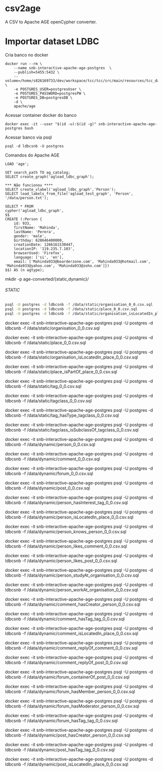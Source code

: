# csv2age
A CSV to Apache AGE openCypher converter.


# Importar dataset LDBC

Cria banco no docker

```
docker run --rm \
    --name snb-interactive-apache-age-postgres  \
    --publish=5455:5432 \
    --volume=/home/s826169733/dev/workspace/tcc/tcc/src/main/resources/tcc_data:/data:z \
    -e POSTGRES_USER=postgresUser \
    -e POSTGRES_PASSWORD=postgresPW \
    -e POSTGRES_DB=postgresDB \
    -d \
    apache/age
```

Acessar container docker do banco

```
docker exec -it --user "$(id -u):$(id -g)" snb-interactive-apache-age-postgres bash
```

Acessar banco via psql

```
psql -d ldbcsnb -U postgres
```

Comandos do Apache AGE

```
LOAD 'age';

SET search_path TO ag_catalog;
SELECT create_graph('agload_ldbc_graph');

*** Não funcionou ****
SELECT create_vlabel('agload_ldbc_graph','Person');
SELECT load_labels_from_file('agload_test_graph', 'Person', '/data/person.txt');

SELECT * FROM 
cypher('agload_ldbc_graph', 
$$
CREATE (:Person {
	id: 933,
	firstName: 'Mahinda',
	lastName: 'Perera',
	gender: 'male',
	birthday: 628646400000,
	creationDate: 1266161530447,
	locationIP: '119.235.7.103',
	browserUsed: 'Firefox',
	language: ['si', 'en'],
	email: ['Mahinda933@boarderzone.com', 'Mahinda933@hotmail.com', 'Mahinda933@yahoo.com', 'Mahinda933@zoho.com']})
$$) AS (n agtype);
```

mkdir -p age-converted/{static,dynamic}/

###### STATIC

```bash
psql -U postgres -d ldbcsnb -f /data/static/organisation_0_0.csv.sql
psql -U postgres -d ldbcsnb -f /data/static/place_0_0.csv.sql
psql -U postgres -d ldbcsnb -f /data/static/organisation_isLocatedIn_place_0_0.csv
```

 
docker exec -it snb-interactive-apache-age-postgres psql -U postgres -d ldbcsnb -f /data/static/organisation_0_0.csv.sql

docker exec -it snb-interactive-apache-age-postgres psql -U postgres -d ldbcsnb -f /data/static/place_0_0.csv.sql

docker exec -it snb-interactive-apache-age-postgres psql -U postgres -d ldbcsnb -f /data/static/organisation_isLocatedIn_place_0_0.csv.sql

docker exec -it snb-interactive-apache-age-postgres psql -U postgres -d ldbcsnb -f /data/static/place_isPartOf_place_0_0.csv.sql

docker exec -it snb-interactive-apache-age-postgres psql -U postgres -d ldbcsnb -f /data/static/tag_0_0.csv.sql

docker exec -it snb-interactive-apache-age-postgres psql -U postgres -d ldbcsnb -f /data/static/tagclass_0_0.csv.sql

docker exec -it snb-interactive-apache-age-postgres psql -U postgres -d ldbcsnb -f /data/static/tag_hasType_tagclass_0_0.csv.sql

docker exec -it snb-interactive-apache-age-postgres psql -U postgres -d ldbcsnb -f /data/static/tagclass_isSubclassOf_tagclass_0_0.csv.sql

docker exec -it snb-interactive-apache-age-postgres psql -U postgres -d ldbcsnb -f /data/dynamic/person_0_0.csv.sql

docker exec -it snb-interactive-apache-age-postgres psql -U postgres -d ldbcsnb -f /data/dynamic/comment_0_0.csv.sql

docker exec -it snb-interactive-apache-age-postgres psql -U postgres -d ldbcsnb -f /data/dynamic/forum_0_0.csv.sql

docker exec -it snb-interactive-apache-age-postgres psql -U postgres -d ldbcsnb -f /data/dynamic/post_0_0.csv.sql

docker exec -it snb-interactive-apache-age-postgres psql -U postgres -d ldbcsnb -f /data/dynamic/person_hasInterest_tag_0_0.csv.sql

docker exec -it snb-interactive-apache-age-postgres psql -U postgres -d ldbcsnb -f /data/dynamic/person_isLocatedIn_place_0_0.csv.sql

docker exec -it snb-interactive-apache-age-postgres psql -U postgres -d ldbcsnb -f /data/dynamic/person_knows_person_0_0.csv.sql

docker exec -it snb-interactive-apache-age-postgres psql -U postgres -d ldbcsnb -f /data/dynamic/person_likes_comment_0_0.csv.sql

docker exec -it snb-interactive-apache-age-postgres psql -U postgres -d ldbcsnb -f /data/dynamic/person_likes_post_0_0.csv.sql

docker exec -it snb-interactive-apache-age-postgres psql -U postgres -d ldbcsnb -f /data/dynamic/person_studyAt_organisation_0_0.csv.sql

docker exec -it snb-interactive-apache-age-postgres psql -U postgres -d ldbcsnb -f /data/dynamic/person_workAt_organisation_0_0.csv.sql

docker exec -it snb-interactive-apache-age-postgres psql -U postgres -d ldbcsnb -f /data/dynamic/comment_hasCreator_person_0_0.csv.sql

docker exec -it snb-interactive-apache-age-postgres psql -U postgres -d ldbcsnb -f /data/dynamic/comment_hasTag_tag_0_0.csv.sql

docker exec -it snb-interactive-apache-age-postgres psql -U postgres -d ldbcsnb -f /data/dynamic/comment_isLocatedIn_place_0_0.csv.sql

docker exec -it snb-interactive-apache-age-postgres psql -U postgres -d ldbcsnb -f /data/dynamic/comment_replyOf_comment_0_0.csv.sql

docker exec -it snb-interactive-apache-age-postgres psql -U postgres -d ldbcsnb -f /data/dynamic/comment_replyOf_post_0_0.csv.sql

docker exec -it snb-interactive-apache-age-postgres psql -U postgres -d ldbcsnb -f /data/dynamic/forum_containerOf_post_0_0.csv.sql

docker exec -it snb-interactive-apache-age-postgres psql -U postgres -d ldbcsnb -f /data/dynamic/forum_hasMember_person_0_0.csv.sql

docker exec -it snb-interactive-apache-age-postgres psql -U postgres -d ldbcsnb -f /data/dynamic/forum_hasModerator_person_0_0.csv.sql

docker exec -it snb-interactive-apache-age-postgres psql -U postgres -d ldbcsnb -f /data/dynamic/forum_hasTag_tag_0_0.csv.sql

docker exec -it snb-interactive-apache-age-postgres psql -U postgres -d ldbcsnb -f /data/dynamic/post_hasCreator_person_0_0.csv.sql

docker exec -it snb-interactive-apache-age-postgres psql -U postgres -d ldbcsnb -f /data/dynamic/post_hasTag_tag_0_0.csv.sql

docker exec -it snb-interactive-apache-age-postgres psql -U postgres -d ldbcsnb -f /data/dynamic/post_isLocatedIn_place_0_0.csv.sql












